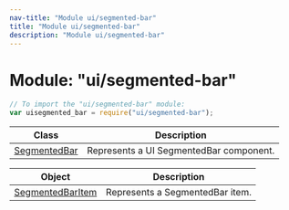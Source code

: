 ```yaml
---
nav-title: "Module ui/segmented-bar"
title: "Module ui/segmented-bar"
description: "Module ui/segmented-bar"
---
```

# Module: "ui/segmented-bar"

``` JavaScript
// To import the "ui/segmented-bar" module:
var uisegmented_bar = require("ui/segmented-bar");
```

Class | Description
------|------------
[SegmentedBar](../../ui/segmented-bar/SegmentedBar.md) | Represents a UI SegmentedBar component.

Object | Description
------|------------
[SegmentedBarItem](../../ui/segmented-bar/SegmentedBarItem.md) | Represents a SegmentedBar item.